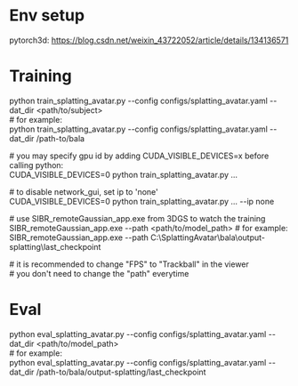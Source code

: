 # Env setup
pytorch3d: https://blog.csdn.net/weixin_43722052/article/details/134136571

# Training
python train_splatting_avatar.py --config configs/splatting_avatar.yaml --dat_dir <path/to/subject>  
\# for example:  
python train_splatting_avatar.py --config configs/splatting_avatar.yaml --dat_dir /path-to/bala

\# you may specify gpu id by adding CUDA_VISIBLE_DEVICES=x before calling python:  
CUDA_VISIBLE_DEVICES=0 python train_splatting_avatar.py ...

\# to disable network_gui, set ip to 'none'  
CUDA_VISIBLE_DEVICES=0 python train_splatting_avatar.py ... --ip none  

\# use SIBR_remoteGaussian_app.exe from 3DGS to watch the training  
SIBR_remoteGaussian_app.exe --path <path/to/model_path>
\# for example:  
SIBR_remoteGaussian_app.exe --path C:\SplattingAvatar\bala\output-splatting\last_checkpoint

\# it is recommended to change "FPS" to "Trackball" in the viewer  
\# you don't need to change the "path" everytime  

# Eval 
python eval_splatting_avatar.py --config configs/splatting_avatar.yaml --dat_dir <path/to/model_path>  
\# for example:  
python eval_splatting_avatar.py --config configs/splatting_avatar.yaml --dat_dir /path-to/bala/output-splatting/last_checkpoint  

